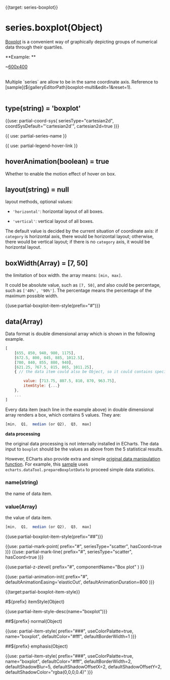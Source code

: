 
{{target: series-boxplot}}

# series.boxplot(Object)

[Boxplot](https://en.wikipedia.org/wiki/Box_plot) is a convenient way of graphically depicting groups of numerical data through their quartiles.

**Example: **

~[600x400](${galleryViewPath}boxplot-light-velocity&edit=1&reset=1)

<br>
Multiple `series` are allow to be in the same coordinate axis. Reference to [sample](${galleryEditorPath}boxplot-multi&edit=1&reset=1).

<br>
<br>

## type(string) = 'boxplot'

{{use: partial-coord-sys(
    seriesType="cartesian2d",
    coordSysDefault="'cartesian2d'",
    cartesian2d=true
)}}


{{ use: partial-series-name }}

{{ use: partial-legend-hover-link }}

## hoverAnimation(boolean) = true

Whether to enable the motion effect of hover on box.


## layout(string) = null

layout methods, optional values:

+ `'horizontal'`: horizontal layout of all boxes.

+ `'vertical'`: vertical layout of all boxes.

The default value is decided by the current situation of coordinate axis: if `category` is horizontal axis, there would be horizontal layout; otherwise, there would be vertical layout; if there is no `category` axis, it would be horizontal layout.


## boxWidth(Array) = [7, 50]

the limitation of box width. the array means: `[min, max]`.

It could be absolute value, such as `[7, 50]`, and also could be percentage, such as `['40%', '90%']`. The percentage means the percentage of the maximum possible width.


{{use:partial-boxplot-item-style(prefix="#")}}


## data(Array)

Data format is double dimensional array which is shown in the following example.

```javascript
[
    [655, 850, 940, 980, 1175],
    [672.5, 800, 845, 885, 1012.5],
    [780, 840, 855, 880, 940],
    [621.25, 767.5, 815, 865, 1011.25],
    { // the data item could also be Object, so it could contains special setting values for this data item.

        value: [713.75, 807.5, 810, 870, 963.75],
        itemStyle: {...}
    },
    ...
]
```

Every data item (each line in the example above)  in double dimensional array renders a box, which contains 5 values. They are:

```javascript
[min,  Q1,  median (or Q2),  Q3,  max]
```

**data processing**

the original data processing is not internally installed in ECharts. The data input to `boxplot` should be the values as above from the 5 statistical results.

However, ECharts also provide extra and simple [original data manipulation function](https://github.com/ecomfe/echarts/tree/dev-3.0.0/extension/dataTool). For example, this [sample](${galleryEditorPath}boxplot-light-velocity&edit=1&reset=1) uses `echarts.dataTool.prepareBoxplotData` to proceed simple data statistics.


### name(string)

the name of data item.

### value(Array)

the value of data item.

```javascript
[min,  Q1,  median (or Q2),  Q3,  max]
```

{{use:partial-boxplot-item-style(prefix="##")}}


{{use: partial-mark-point(
    prefix="#",
    seriesType="scatter",
    hasCoord=true
)}}
{{use: partial-mark-line(
    prefix="#",
    seriesType="scatter",
    hasCoord=true
)}}

{{use:partial-z-zlevel(
    prefix="#",
    componentName="Box plot"
) }}

{{use: partial-animation-init(
    prefix="#",
    defaultAnimationEasing='elasticOut',
    defaultAnimationDuration=800
)}}













{{target:partial-boxplot-item-style}}

#${prefix} itemStyle(Object)

{{use:partial-item-style-desc(name="boxplot")}}


##${prefix} normal(Object)

{{use: partial-item-style(
    prefix="###",
    useColorPalatte=true,
    name="boxplot",
    defaultColor="#fff",
    defaultBorderWidth=1
)}}


##${prefix} emphasis(Object)

{{use: partial-item-style(
    prefix="###",
    useColorPalatte=true,
    name="boxplot",
    defaultColor="#fff",
    defaultBorderWidth=2,
    defaultShadowBlur=5,
    defaultShadowOffsetX=2,
    defaultShadowOffsetY=2,
    defaultShadowColor="rgba(0,0,0,0.4)"
)}}